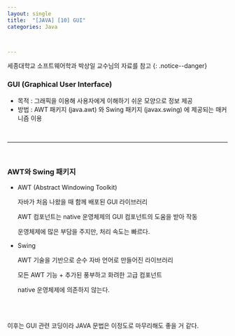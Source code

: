 ```yaml
---
layout: single
title:  "[JAVA] [10] GUI"
categories: Java



---
```


세종대학교 소프트웨어학과 박상일 교수님의 자료를 참고
{: .notice--danger}

### GUI (Graphical User Interface)

- 목적 : 그래픽을 이용해 사용자에게 이해하기 쉬운 모양으로 정보 제공
- 방법 : AWT 패키지 (java.awt) 와 Swing 패키지 (javax.swing) 에 제공되는 매커니즘 이용

<br/>

<hr/>

<br/>

### AWT와 Swing 패키지

- AWT (Abstract Windowing Toolkit)

  자바가 처음 나왔을 때 함께 배포된 GUI 라이브러리

  AWT 컴포넌트는 native 운영체제의 GUI 컴포넌트의 도움을 받아 작동

  운영체제에 많은 부담을 주지만, 처리 속도는 빠르다.



- Swing

  AWT 기술을 기반으로 순수 자바 언어로 만들어진 라이브러리

  모든 AWT 기능 + 추가된 풍부하고 화려한 고급 컴포넌트

  native 운영체제에 의존하지 않는다.



<br/>

<br/>

이후는 GUI 관련 코딩이라 JAVA 문법은 이정도로 마무리해도 좋을 거 같다.